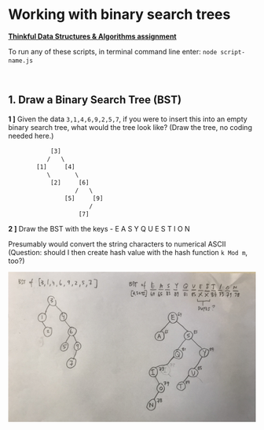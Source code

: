 # Working with binary search trees

**[Thinkful Data Structures & Algorithms assignment](https://courses.thinkful.com/dsa-v1/checkpoint/8#assignment)**

To run any of these scripts, in terminal command line enter: `node script-name.js`

<br />

## 1. Draw a Binary Search Tree (BST)

**1 ]** Given the data `3,1,4,6,9,2,5,7`, if you were to insert this into an empty binary search tree, what would the tree look like? (Draw the tree, no coding needed here.)
```
            [3]                              
           /   \                
        [1]     [4]                 
           \       \                   
            [2]     [6]   
                   /   \                
                [5]     [9]
                       /              
                    [7]
```

**2 ]** Draw the BST with the keys - E A S Y Q U E S T I O N

Presumably would convert the string characters to numerical ASCII 
(Question: should I then create hash value with the hash function `k Mod m`, too?)

![bst](./draw-bst.jpg)